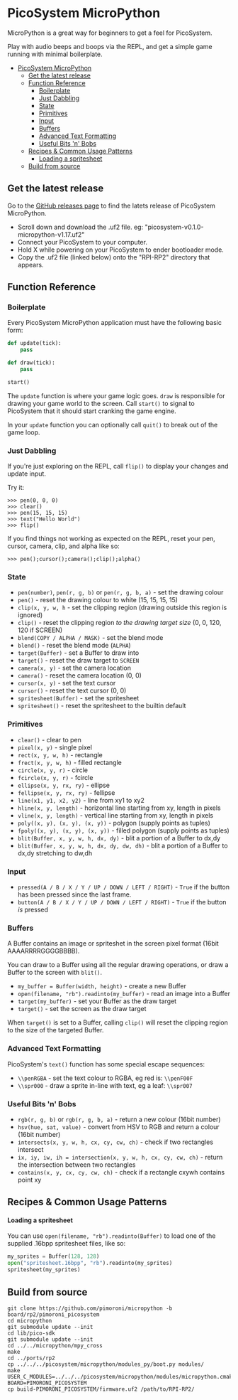 # PicoSystem MicroPython <!--omit in toc-->

MicroPython is a great way for beginners to get a feel for PicoSystem.

Play with audio beeps and boops via the REPL, and get a simple game running with minimal boilerplate.

- [PicoSystem MicroPython](#picosystem-micropython)
  - [Get the latest release](#get-the-latest-release)
  - [Function Reference](#function-reference)
    - [Boilerplate](#boilerplate)
    - [Just Dabbling](#just-dabbling)
    - [State](#state)
    - [Primitives](#primitives)
    - [Input](#input)
    - [Buffers](#buffers)
    - [Advanced Text Formatting](#advanced-text-formatting)
    - [Useful Bits 'n' Bobs](#useful-bits-n-bobs)
  - [Recipes & Common Usage Patterns](#recipes--common-usage-patterns)
      - [Loading a spritesheet](#loading-a-spritesheet)
  - [Build from source](#build-from-source)

## Get the latest release

Go to the [GitHub releases page](https://github.com/pimoroni/picosystem/releases/latest) to find the latets release of PicoSystem MicroPython.

* Scroll down and download the .uf2 file. eg: "picosystem-v0.1.0-micropython-v1.17.uf2"
* Connect your PicoSystem to your computer.
* Hold X while powering on your PicoSystem to ender bootloader mode.
* Copy the .uf2 file (linked below) onto the "RPI-RP2" directory that appears.

## Function Reference

### Boilerplate

Every PicoSystem MicroPython application must have the following basic form:

```python
def update(tick):
    pass

def draw(tick):
    pass

start()
```

The `update` function is where your game logic goes. `draw` is responsible for drawing your game world to the screen. Call `start()` to signal to PicoSystem
that it should start cranking the game engine.

In your `update` function you can optionally call `quit()` to break out of the game loop.

### Just Dabbling

If you're just exploring on the REPL, call `flip()` to display your changes and update input.

Try it:

```
>>> pen(0, 0, 0)
>>> clear()
>>> pen(15, 15, 15)
>>> text("Hello World")
>>> flip()
```

If you find things not working as expected on the REPL, reset your pen, cursor, camera, clip, and alpha like so:

```
>>> pen();cursor();camera();clip();alpha()
```

### State

* `pen(number)`, `pen(r, g, b)` or `pen(r, g, b, a)` - set the drawing colour
* `pen()` - reset the drawing colour to white (15, 15, 15, 15)
* `clip(x, y, w, h` - set the clipping region (drawing outside this region is ignored)
* `clip()` - reset the clipping region *to the drawing target size* (0, 0, 120, 120 if SCREEN)
* `blend(COPY / ALPHA / MASK)` - set the blend mode
* `blend()` - reset the blend mode (`ALPHA`)
* `target(Buffer)` - set a Buffer to draw into
* `target()` - reset the draw target to `SCREEN`
* `camera(x, y)` - set the camera location
* `camera()` - reset the camera location (0, 0)
* `cursor(x, y)` - set the text cursor
* `cursor()` - reset the text cursor (0, 0)
* `spritesheet(Buffer)` - set the spritesheet
* `spritesheet()` - reset the spritesheet to the builtin default

### Primitives

* `clear()` - clear to pen
* `pixel(x, y)` - single pixel
* `rect(x, y, w, h)` - rectangle
* `frect(x, y, w, h)` - filled rectangle
* `circle(x, y, r)` - circle
* `fcircle(x, y, r)` - fcircle
* `ellipse(x, y, rx, ry)` - ellipse
* `fellipse(x, y, rx, ry)` - fellipse
* `line(x1, y1, x2, y2)` - line from xy1 to xy2
* `hline(x, y, length)` - horizontal line starting from xy, length in pixels
* `vline(x, y, length)` - vertical line starting from xy, length in pixels
* `poly((x, y), (x, y), (x, y))` - polygon (supply points as tuples)
* `fpoly((x, y), (x, y), (x, y))` - filled polygon (supply points as tuples)
* `blit(Buffer, x, y, w, h, dx, dy)` - blit a portion of a Buffer to dx,dy
* `blit(Buffer, x, y, w, h, dx, dy, dw, dh)` - blit a portion of a Buffer to dx,dy stretching to dw,dh

### Input

* `pressed(A / B / X / Y / UP / DOWN / LEFT / RIGHT)` - `True` if the button has been pressed since the last frame.
* `button(A / B / X / Y / UP / DOWN / LEFT / RIGHT)` - `True` if the button *is* pressed

### Buffers

A Buffer contains an image or spriteshet in the screen pixel format (16bit AAAARRRRGGGGBBBB).

You can draw to a Buffer using all the regular drawing operations, or draw a Buffer to the screen with `blit()`.

* `my_buffer = Buffer(width, height)` - create a new Buffer
* `open(filename, "rb").readinto(my_buffer)` - read an image into a Buffer
* `target(my_buffer)` - set your Buffer as the draw target
* `target()` - set the screen as the draw target

When `target()` is set to a Buffer, calling `clip()` will reset the clipping region
to the size of the targeted Buffer.

### Advanced Text Formatting

PicoSystem's `text()` function has some special escape sequences:

* `\\penRGBA` - set the text colour to RGBA, eg red is: `\\penF00F`
* `\\spr000` - draw a sprite in-line with text, eg a leaf: `\\spr007`

### Useful Bits 'n' Bobs

* `rgb(r, g, b)` or `rgb(r, g, b, a)` - return a new colour (16bit number)
* `hsv(hue, sat, value)` - convert from HSV to RGB and return a colour (16bit number)
* `intersects(x, y, w, h, cx, cy, cw, ch)` - check if two rectangles intersect
* `ix, iy, iw, ih = intersection(x, y, w, h, cx, cy, cw, ch)` - return the intersection between two rectangles
* `contains(x, y, cx, cy, cw, ch)` - check if a rectangle cxywh contains point xy

## Recipes & Common Usage Patterns

#### Loading a spritesheet

You can use `open(filename, "rb").readinto(Buffer)` to load one of the supplied .16bpp spritesheet files, like so:

```python
my_sprites = Buffer(128, 128)
open("spritesheet.16bpp", "rb").readinto(my_sprites)
spritesheet(my_sprites)
```

## Build from source

```
git clone https://github.com/pimoroni/micropython -b board/rp2/pimoroni_picosystem
cd micropython
git submodule update --init
cd lib/pico-sdk
git submodule update --init
cd ../../micropython/mpy_cross
make
cd ../ports/rp2
cp ../../../picosystem/micropython/modules_py/boot.py modules/
make USER_C_MODULES=../../../picosystem/micropython/modules/micropython.cmake BOARD=PIMORONI_PICOSYSTEM
cp build-PIMORONI_PICOSYSTEM/firmware.uf2 /path/to/RPI-RP2/
```